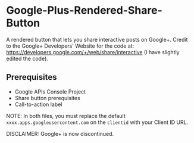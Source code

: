# Google-Plus-Rendered-Share-Button

A rendered button that lets you share interactive posts on Google+. Credit to the Google+ Developers' Website for the code at: https://developers.google.com/+/web/share/interactive (I have slightly edited the code).

## Prerequisites

- Google APIs Console Project
- Share button prerequisites
- Call-to-action label

NOTE: In both files, you must replace the default `xxxx.apps.googleusercontent.com` on the `clientid` with your Client ID URL.

DISCLAIMER: Google+ is now discontinued.
